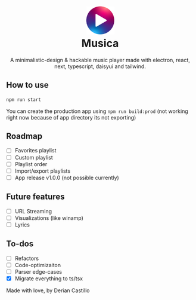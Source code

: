 <h1  align="center">
  <img src="icon.png" alt= “Musica” width="75px" height="75px">
  <br/>
  Musica
</h1>
<center>
  <p>A minimalistic-design & hackable music player made with electron, react, next, typescript, daisyui and tailwind.</p>
</center>

## How to use
```bash
npm run start
```

You can create the production app using `npm run build:prod` (not working right now because of app directory its not exporting)

## Roadmap
 - [ ] Favorites playlist
 - [ ] Custom playlist
 - [ ] Playlist order
 - [ ] Import/export playlists
 - [ ] App release v1.0.0 (not possible currently)

## Future features
 - [ ] URL Streaming
 - [ ] Visualizations (like winamp)
 - [ ] Lyrics

## To-dos
 - [ ] Refactors
 - [ ] Code-optimizaiton
 - [ ] Parser edge-cases
 - [X] Migrate everything to ts/tsx

Made with love, by Derian Castillo